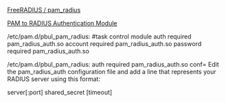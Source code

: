 
[FreeRADIUS / pam_radius](https://github.com/FreeRADIUS/pam_radius)

[PAM to RADIUS Authentication Module](https://www.beyondtrust.com/docs/privilege-management/unix-linux/admin/overview/pam-to-radius-auth-module.htm)

/etc/pam.d/pbul_pam_radius:
#task control module
auth required pam_radius_auth.so
account required pam_radius_auth.so
password required pam_radius_auth.so

/etc/pam.d/pbul_pam_radius:
auth required pam_radius_auth.so conf=<filepathname>
Edit the pam_radius_auth configuration file and add a line that represents your RADIUS server using this format:

server[:port] shared_secret [timeout]


